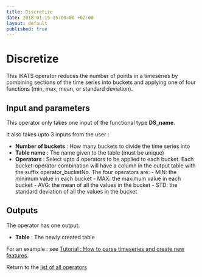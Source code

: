 ```yaml
---
title: Discretize
date: 2018-01-15 15:00:00 +02:00
layout: default
published: true
---
```

# Discretize

This IKATS operator reduces the number of points in a timeseries by combining sections of the time series into buckets and applying one of four functions (min, max, mean, or standard deviation).


## Input and parameters

This operator only takes one input of the functional type **DS_name**.

It also takes upto 3 inputs from the user :

- **Number of buckets** : How many buckets to divide the time series into
- **Table name** : The name given to the table (must be unique)
- **Operators** : Select upto 4 operators to be applied to each bucket. Each bucket-operator combination will have a column in the output table with the suffix operator_bucketNo. The four operators are:
        - MIN: the minimum value in each bucket
        - MAX: the maximum value in each bucket
        - AVG: the mean of all the values in the bucket
        - STD: the standard deviation of all the values in the bucket

## Outputs

The operator has one output:

 - **Table** : The newly created table

 For an example : see [Tutorial : How to parse timeseries and create new features](/doc/tutorials/tuto_TS2Feature.html).


Return to the [list of all operators](/operators.html)
